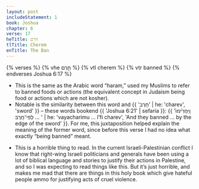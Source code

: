 ```yaml
---
layout: post
includeStatement: 1
book: Joshua
chapter: 6
verse: 17
heTitle: חרם
tlTitle: Cherem
enTitle: The Ban
---
```


{% verses %}
{% vhe חֵ֛רֶם %}
{% vtl cherem %}
{% vtr banned %}
{% endverses Joshua 6:17 %}

- This is the same as the Arabic word “haram,” used my Muslims to refer to banned foods or actions (the equivalent concept in Judaism being food or actions which are not kosher).
- Notable is the similarity between this word and {{ 'חָרֶב' | he: 'charev', 'sword' }} – these words bookend {{ 'Joshua 6:21' | sefaria }}: {{ 'וַֽיַּחֲרִ֙ימוּ֙ … לְפִי־חָֽרֶב׃
' | he: 'vayacharimu … l’fi charev', 'And they banned … by the edge of the sword' }}. For me, this juxtaposition helped explain the meaning of the former word, since before this verse I had no idea what exactly “being banned” meant.
<!--more-->
- This is a horrible thing to read. In the current Israeli-Palestinian conflict I know that right-wing Israeli politicians and generals have been using a lot of biblical language and stories to justify their actions in Palestine, and so I was expecting to read things like this. But it’s just horrible, and makes me mad that there are things in this holy book which give hateful people ammo for justifying acts of cruel violence.
